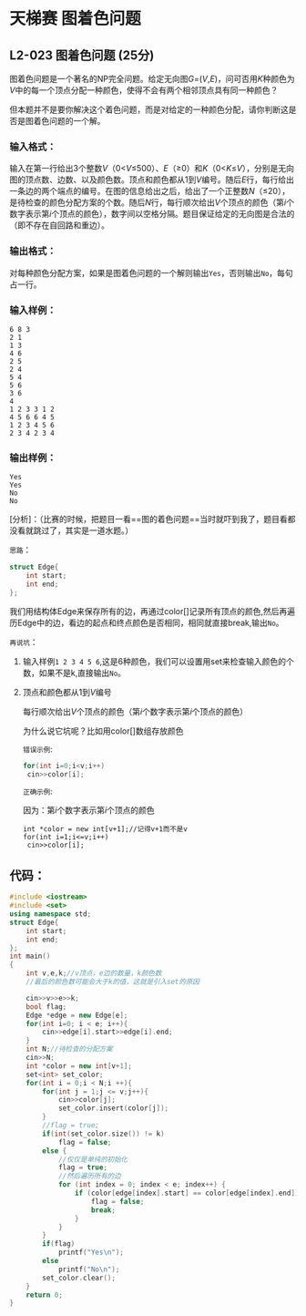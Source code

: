 # 天梯赛 图着色问题

## 				**L2-023** **图着色问题** (25分)

图着色问题是一个著名的NP完全问题。给定无向图*G*=(*V*,*E*)，问可否用*K*种颜色为*V*中的每一个顶点分配一种颜色，使得不会有两个相邻顶点具有同一种颜色？

但本题并不是要你解决这个着色问题，而是对给定的一种颜色分配，请你判断这是否是图着色问题的一个解。

### 输入格式：

输入在第一行给出3个整数*V*（0<*V*≤500）、*E*（≥0）和*K*（0<*K*≤*V*），分别是无向图的顶点数、边数、以及颜色数。顶点和颜色都从1到*V*编号。随后*E*行，每行给出一条边的两个端点的编号。在图的信息给出之后，给出了一个正整数*N*（≤20），是待检查的颜色分配方案的个数。随后*N*行，每行顺次给出*V*个顶点的颜色（第*i*个数字表示第*i*个顶点的颜色），数字间以空格分隔。题目保证给定的无向图是合法的（即不存在自回路和重边）。

### 输出格式：

对每种颜色分配方案，如果是图着色问题的一个解则输出`Yes`，否则输出`No`，每句占一行。

### 输入样例：

```in
6 8 3
2 1
1 3
4 6
2 5
2 4
5 4
5 6
3 6
4
1 2 3 3 1 2
4 5 6 6 4 5
1 2 3 4 5 6
2 3 4 2 3 4
```

### 输出样例：

```out
Yes
Yes
No
No
```

[分析]：（比赛的时候，把题目一看==图的着色问题==当时就吓到我了，题目看都没看就跳过了，其实是一道水题。）

`思路`：

```c++
struct Edge{
    int start;
    int end;
};
```

我们用结构体Edge来保存所有的边，再通过color[]记录所有顶点的颜色,然后再遍历Edge中的边，看边的起点和终点颜色是否相同，相同就直接break,输出`No`。



`再说坑`：

1. 输入样例`1 2 3 4 5 6`,这是6种颜色，我们可以设置用set来检查输入颜色的个数，如果不是k,直接输出`No`。

2. 顶点和颜色都从1到*V*编号

   每行顺次给出*V*个顶点的颜色（第*i*个数字表示第*i*个顶点的颜色）

   为什么说它坑呢？比如用color[]数组存放颜色

   `错误示例`:

   ```c++
   for(int i=0;i<v;i++)
   	cin>>color[i];
   ```

   `正确示例`:

   因为：第*i*个数字表示第*i*个顶点的颜色

   ```
   int *color = new int[v+1];//记得v+1而不是v
   for(int i=1;i<=v;i++)
   	cin>>color[i];
   ```

   

   

## 代码：

```c++
#include <iostream>
#include <set>
using namespace std;
struct Edge{
    int start;
    int end;
};
int main()
{
    int v,e,k;//v顶点，e边的数量，k颜色数
    //最后的颜色数可能会大于k的值，这就是引入set的原因

    cin>>v>>e>>k;
    bool flag;
    Edge *edge = new Edge[e];
    for(int i=0; i < e; i++){
        cin>>edge[i].start>>edge[i].end;
    }
    int N;//待检查的分配方案
    cin>>N;
    int *color = new int[v+1];
    set<int> set_color;
    for(int i = 0;i < N;i ++){
        for(int j = 1;j <= v;j++){
            cin>>color[j];
            set_color.insert(color[j]);
        }
        //flag = true;
        if(int(set_color.size()) != k)
            flag = false;
        else {
            //仅仅是单纯的初始化
            flag = true;
            //然后遍历所有的边
            for (int index = 0; index < e; index++) {
                if (color[edge[index].start] == color[edge[index].end]) {
                    flag = false;
                    break;
                }
            }
        }
        if(flag)
            printf("Yes\n");
        else
            printf("No\n");
        set_color.clear();
    }
    return 0;
}
```

   

